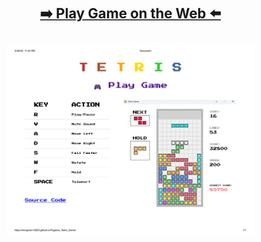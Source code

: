 <h1 align="center">
    <a href="https://trongnam13823.github.io/Pygame_Tetris_Game" align="center">
    ➡️ Play Game on the Web ⬅️
  </a>
</h1>

<br>

<div align="center">
    <img src="./page.png" alt="Tetris Game">
</div>

